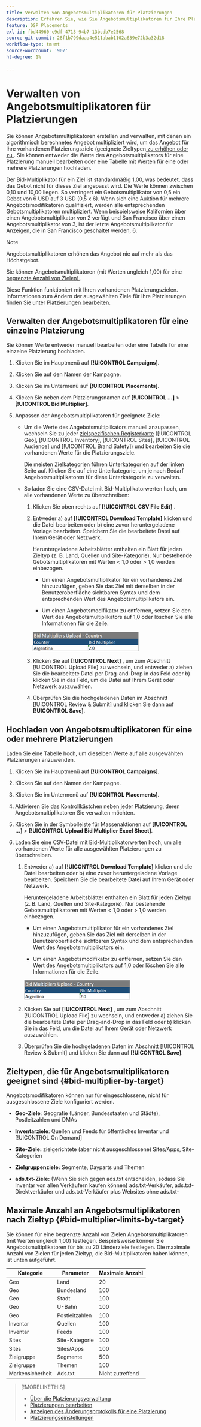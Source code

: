 ```yaml
---
title: Verwalten von Angebotsmultiplikatoren für Platzierungen
description: Erfahren Sie, wie Sie Angebotsmultiplikatoren für Ihre Platzierungsziele erstellen und bearbeiten.
feature: DSP Placements
exl-id: fbd44960-c9df-4713-94b7-13bcdb7e2568
source-git-commit: 28f1b799daaa4e511abab1102a639e72b3a32d18
workflow-type: tm+mt
source-wordcount: '907'
ht-degree: 1%

---
```


# Verwalten von Angebotsmultiplikatoren für Platzierungen

Sie können Angebotsmultiplikatoren erstellen und verwalten, mit denen ein algorithmisch berechnetes Angebot multipliziert wird, um das Angebot für Ihre vorhandenen Platzierungsziele (geeignete Zieltypen[ zu erhöhen oder zu ](#bid-multiplier-by-target). Sie können entweder die Werte des Angebotsmultiplikators für eine Platzierung manuell bearbeiten oder eine Tabelle mit Werten für eine oder mehrere Platzierungen hochladen.

Der Bid-Multiplikator für ein Ziel ist standardmäßig 1,00, was bedeutet, dass das Gebot nicht für dieses Ziel angepasst wird. Die Werte können zwischen 0,10 und 10,00 liegen. So verringert ein Gebotsmultiplikator von 0,5 ein Gebot von 6 USD auf 3 USD (0,5 x 6). Wenn sich eine Auktion für mehrere Angebotsmodifikatoren qualifiziert, werden alle entsprechenden Gebotsmultiplikatoren multipliziert. Wenn beispielsweise Kalifornien über einen Angebotsmultiplikator von 2 verfügt und San Francisco über einen Angebotsmultiplikator von 3, ist der letzte Angebotsmultiplikator für Anzeigen, die in San Francisco geschaltet werden, 6.

>[!NOTE]
>
>Angebotsmultiplikatoren erhöhen das Angebot nie auf mehr als das Höchstgebot.

Sie können Angebotsmultiplikatoren (mit Werten ungleich 1,00) für eine [begrenzte Anzahl von Zielen) ](#bid-multiplier-limits-by-target).

Diese Funktion funktioniert mit Ihren vorhandenen Platzierungszielen. Informationen zum Ändern der ausgewählten Ziele für Ihre Platzierungen finden Sie unter [Platzierungen bearbeiten](/help/dsp/campaign-management/placements/placement-edit.md).

## Verwalten der Angebotsmultiplikatoren für eine einzelne Platzierung

Sie können Werte entweder manuell bearbeiten oder eine Tabelle für eine einzelne Platzierung hochladen.

1. Klicken Sie im Hauptmenü auf **[!UICONTROL Campaigns]**.

1. Klicken Sie auf den Namen der Kampagne.

1. Klicken Sie im Untermenü auf **[!UICONTROL Placements]**.

1. Klicken Sie neben dem Platzierungsnamen auf **[!UICONTROL ...]** > **[!UICONTROL Bid Multiplier]**.

1. Anpassen der Angebotsmultiplikatoren für geeignete Ziele:

   * Um die Werte des Angebotsmultiplikators manuell anzupassen, wechseln Sie zu jeder [zielspezifischen Registerkarte](#bid-multiplier-by-target) ([!UICONTROL Geo], [!UICONTROL Inventory], [!UICONTROL Sites], [!UICONTROL Audience] und [!UICONTROL Brand Safety]) und bearbeiten Sie die vorhandenen Werte für die Platzierungsziele.

     Die meisten Zielkategorien führen Unterkategorien auf der linken Seite auf. Klicken Sie auf eine Unterkategorie, um je nach Bedarf Angebotsmultiplikatoren für diese Unterkategorie zu verwalten.

   * So laden Sie eine CSV-Datei mit Bid-Multiplikatorwerten hoch, um alle vorhandenen Werte zu überschreiben:

      1. Klicken Sie oben rechts auf **[!UICONTROL CSV File Edit]** .

      1. Entweder a) auf **[!UICONTROL Download Template]** klicken und die Datei bearbeiten oder b) eine zuvor heruntergeladene Vorlage bearbeiten. Speichern Sie die bearbeitete Datei auf Ihrem Gerät oder Netzwerk.

         Heruntergeladene Arbeitsblätter enthalten ein Blatt für jeden Zieltyp (z. B. Land, Quellen und Site-Kategorie). Nur bestehende Gebotsmultiplikatoren mit Werten &lt; 1,0 oder > 1,0 werden einbezogen.

         * Um einen Angebotsmultiplikator für ein vorhandenes Ziel hinzuzufügen, geben Sie das Ziel mit derselben in der Benutzeroberfläche sichtbaren Syntax und dem entsprechenden Wert des Angebotsmultiplikators ein.

         * Um einen Angebotsmodifikator zu entfernen, setzen Sie den Wert des Angebotsmultiplikators auf 1,0 oder löschen Sie alle Informationen für die Zeile.

         ![Beispielzeile in einer Kalkulationstabellendatei mit Angebotsmultiplikator](/help/dsp/assets/bid-multiplier-spreadsheet.png "Beispielzeile in einer Kalkulationstabellendatei mit Angebotsmultiplikator")

      1. Klicken Sie auf **[!UICONTROL Next]** , um zum Abschnitt [!UICONTROL Upload File] zu wechseln, und entweder a) ziehen Sie die bearbeitete Datei per Drag-and-Drop in das Feld oder b) klicken Sie in das Feld, um die Datei auf Ihrem Gerät oder Netzwerk auszuwählen.

      1. Überprüfen Sie die hochgeladenen Daten im Abschnitt [!UICONTROL Review & Submit] und klicken Sie dann auf **[!UICONTROL Save]**.

## Hochladen von Angebotsmultiplikatoren für eine oder mehrere Platzierungen

Laden Sie eine Tabelle hoch, um dieselben Werte auf alle ausgewählten Platzierungen anzuwenden.

1. Klicken Sie im Hauptmenü auf **[!UICONTROL Campaigns]**.

1. Klicken Sie auf den Namen der Kampagne.

1. Klicken Sie im Untermenü auf **[!UICONTROL Placements]**.

1. Aktivieren Sie das Kontrollkästchen neben jeder Platzierung, deren Angebotsmultiplikatoren Sie verwalten möchten.

1. Klicken Sie in der Symbolleiste für Massenaktionen auf **[!UICONTROL ...]** > **[!UICONTROL Upload Bid Multiplier Excel Sheet]**.

1. Laden Sie eine CSV-Datei mit Bid-Multiplikatorwerten hoch, um alle vorhandenen Werte für alle ausgewählten Platzierungen zu überschreiben.

   1. Entweder a) auf **[!UICONTROL Download Template]** klicken und die Datei bearbeiten oder b) eine zuvor heruntergeladene Vorlage bearbeiten. Speichern Sie die bearbeitete Datei auf Ihrem Gerät oder Netzwerk.

      Heruntergeladene Arbeitsblätter enthalten ein Blatt für jeden Zieltyp (z. B. Land, Quellen und Site-Kategorie). Nur bestehende Gebotsmultiplikatoren mit Werten &lt; 1,0 oder > 1,0 werden einbezogen.

      * Um einen Angebotsmultiplikator für ein vorhandenes Ziel hinzuzufügen, geben Sie das Ziel mit derselben in der Benutzeroberfläche sichtbaren Syntax und dem entsprechenden Wert des Angebotsmultiplikators ein.

      * Um einen Angebotsmodifikator zu entfernen, setzen Sie den Wert des Angebotsmultiplikators auf 1,0 oder löschen Sie alle Informationen für die Zeile.

      ![Beispielzeile in einer Kalkulationstabellendatei mit Angebotsmultiplikator](/help/dsp/assets/bid-multiplier-spreadsheet.png "Beispielzeile in einer Kalkulationstabellendatei mit Angebotsmultiplikator")

   1. Klicken Sie auf **[!UICONTROL Next]** , um zum Abschnitt [!UICONTROL Upload File] zu wechseln, und entweder a) ziehen Sie die bearbeitete Datei per Drag-and-Drop in das Feld oder b) klicken Sie in das Feld, um die Datei auf Ihrem Gerät oder Netzwerk auszuwählen.

   1. Überprüfen Sie die hochgeladenen Daten im Abschnitt [!UICONTROL Review & Submit] und klicken Sie dann auf **[!UICONTROL Save]**.

## Zieltypen, die für Angebotsmultiplikatoren geeignet sind {#bid-multiplier-by-target}

Angebotsmodifikatoren können nur für eingeschlossene, nicht für ausgeschlossene Ziele konfiguriert werden.

* **Geo-Ziele**: Geografie (Länder, Bundesstaaten und Städte), Postleitzahlen und DMAs

* **Inventarziele**: Quellen und Feeds für öffentliches Inventar und [!UICONTROL On Demand]

* **Site-Ziele:** zielgerichtete (aber nicht ausgeschlossene) Sites/Apps, Site-Kategorien

* **Zielgruppenziele:** Segmente, Dayparts und Themen

* **ads.txt-Ziele:** (Wenn Sie sich gegen ads.txt entscheiden, sodass Sie Inventar von allen Verkäufern kaufen können) ads.txt-Verkäufer, ads.txt-Direktverkäufer und ads.txt-Verkäufer plus Websites ohne ads.txt-<!-- bid multipliers for the different subsets of inventory; not available when the placement targets only one subset -->

## Maximale Anzahl an Angebotsmultiplikatoren nach Zieltyp {#bid-multiplier-limits-by-target}

Sie können für eine begrenzte Anzahl von Zielen Angebotsmultiplikatoren (mit Werten ungleich 1,00) festlegen. Beispielsweise können Sie Angebotsmultiplikatoren für bis zu 20 Länderziele festlegen. Die maximale Anzahl von Zielen für jeden Zieltyp, die Bid-Multiplikatoren haben können, ist unten aufgeführt.

| Kategorie | Parameter | Maximale Anzahl |
| -------- | --------- | ----- |
| Geo | Land | 20 |
| Geo | Bundesland | 100 |
| Geo | Stadt | 100 |
| Geo | U-Bahn | 100 |
| Geo | Postleitzahlen | 100 |
| Inventar | Quellen | 100 |
| Inventar | Feeds | 100 |
| Sites | Site-Kategorie | 100 |
| Sites | Sites/Apps | 100 |
| Zielgruppe | Segmente | 500 |
| Zielgruppe | Themen | 100 |
| Markensicherheit | Ads.txt | Nicht zutreffend |

>[!MORELIKETHIS]
>
>* [Über die Platzierungsverwaltung](placement-about.md)
>* [Platzierungen bearbeiten](placement-edit.md)
>* [Anzeigen des Änderungsprotokolls für eine Platzierung](placement-change-log.md)
>* [Platzierungseinstellungen](placement-settings.md)
